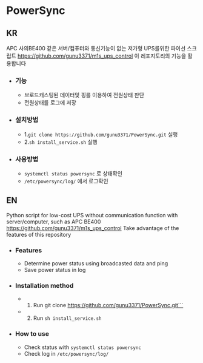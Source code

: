 # PowerSync
## KR
APC 사의BE400 같은 서버/컴퓨터와 통신기능이 없는 저가형 UPS를위한 파이선 스크립트
https://github.com/gunu3371/m1s_ups_control 이 레포지토리의 기능을 활용합니다
+ ### 기능
  + 브로드캐스팅된 데이터및 핑를 이용하여 전원상태 판단
  + 전원상태를 로그에 저장
+ ### 설치방법
  + 1.```git clone https://github.com/gunu3371/PowerSync.git``` 실행
  + 2.```sh install_service.sh``` 실행
+ ### 사용방법
  + ```systemctl status powersync``` 로 상태확인
  + ```/etc/powersync/log/``` 에서 로그확인
## EN
Python script for low-cost UPS without communication function with server/computer, such as APC BE400
https://github.com/gunu3371/m1s_ups_control Take advantage of the features of this repository
+ ### Features
  + Determine power status using broadcasted data and ping
  + Save power status in log
+ ### Installation method
  + 1. Run git clone https://github.com/gunu3371/PowerSync.git```
  + 2. Run ```sh install_service.sh```
+ ### How to use
  + Check status with ```systemctl status powersync```
  + Check log in ```/etc/powersync/log/```
